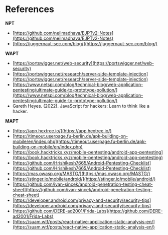 # References

**NPT**

* [https://github.com/neilmadhava/EJPTv2-Notes](https://github.com/neilmadhava/EJPTv2-Notes)
* [https://juggernaut-sec.com/blog/](https://juggernaut-sec.com/blog/)

**WAPT**

* [https://portswigger.net/web-security](https://portswigger.net/web-security)
* [https://portswigger.net/research/server-side-template-injection](https://portswigger.net/research/server-side-template-injection)
* [https://www.netspi.com/blog/technical-blog/web-application-pentesting/ultimate-guide-to-prototype-pollution/](https://www.netspi.com/blog/technical-blog/web-application-pentesting/ultimate-guide-to-prototype-pollution/)
* Gareth Heyes. (2022). JavaScript for hackers: Learn to think like a hacker.

**MAPT**

* [https://app.hextree.io/](https://app.hextree.io/)
* [https://timeout.userpage.fu-berlin.de/apk-building-on-mobile/en/index.php](https://timeout.userpage.fu-berlin.de/apk-building-on-mobile/en/index.php)
* [https://book.hacktricks.xyz/mobile-pentesting/android-app-pentesting](https://book.hacktricks.xyz/mobile-pentesting/android-app-pentesting)
* [https://github.com/Hrishikesh7665/Android-Pentesting-Checklist](https://github.com/Hrishikesh7665/Android-Pentesting-Checklist)
* [https://mas.owasp.org/MASTG/](https://mas.owasp.org/MASTG/)
* [https://stinger.io/mobile/android/](https://stinger.io/mobile/android/)
* [https://github.com/ivan-sincek/android-penetration-testing-cheat-sheet](https://github.com/ivan-sincek/android-penetration-testing-cheat-sheet)
* [https://developer.android.com/privacy-and-security/security-tips](https://developer.android.com/privacy-and-security/security-tips)
* [https://github.com/DERE-ad2001/Frida-Labs](https://github.com/DERE-ad2001/Frida-Labs)
* [https://suam.wtf/posts/react-native-application-static-analysis-en/](https://suam.wtf/posts/react-native-application-static-analysis-en/)
